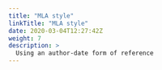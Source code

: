 ```yaml
---
title: "MLA style"
linkTitle: "MLA style"
date: 2020-03-04T12:27:42Z
weight: 7
description: >
  Using an author-date form of reference
---
```


